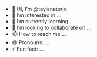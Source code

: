 - 👋 Hi, I’m @tayianaturjo
- 👀 I’m interested in ...
- 🌱 I’m currently learning ...
- 💞️ I’m looking to collaborate on ...
- 📫 How to reach me ...
- 😄 Pronouns: ...
- ⚡ Fun fact: ...

<!---
tayianaturjo/tayianaturjo is a ✨ special ✨ repository because its `README.md` (this file) appears on your GitHub profile.
You can click the Preview link to take a look at your changes.
--->
